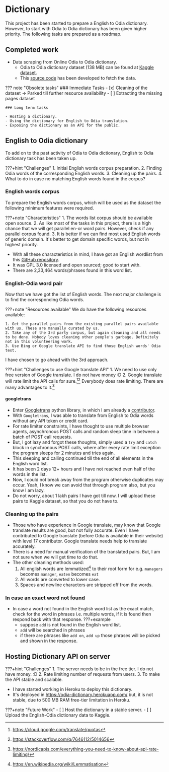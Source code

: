 # Dictionary

This project has been started to prepare a English to Odia dictionary.  
However, to start with Odia to Odia dictionary has been given higher priority.  The following tasks are prepared as a roadmap.

## Completed work

- Data scraping from Online Odia to Odia dictionary.
    - Odia to Odia dictionary dataset (138 MB) can be found at [Kaggle dataset](https://www.kaggle.com/soumendrak/odia-structured-dictionary).
    - This [source code](https://github.com/OdiaNLP/dictionary) has been developed to fetch the data.

??? note "Obsolete tasks"
    ### Immediate Tasks
    - [x] Cleaning of the dataset -> Parked till further resource availability
    - [ ] Extracting the missing pages dataset

    ### Long term tasks

    - Hosting a dictionary.
    - Using the dictionary for English to Odia translation.
    - Exposing the dictionary as an API for the public.

## English to Odia dictionary

To add on to the past activity of Odia to Odia dictionary, English to Odia dictionary task has been taken up.

???+hint "Challenges"
    1. Initial English words corpus preparation.
    2. Finding Odia words of the corresponding English words.
    3. Cleaning up the pairs.
    4. What to do in case no matching English words found in the corpus?

### English words corpus

To prepare the English words corpus, which will be used as the dataset the following minimum features were required.

???+note "Characteristics"
    1. The words list corpus should be available open source.
    2. As like most of the tasks in this project, there is a high chance that we will get parallel en-or word pairs. However, check if any parallel corpus found.
    3. It is better if we can find most used English words of generic domain. It's better to get domain specific words, but not in highest priority.

- With all these characteristics in mind, I have got an English wordlist from this [GitHub repository](https://github.com/meetDeveloper/freeDictionaryAPI/blob/master/meta/wordList/english.txt).
- It was GPL 3.0 licensed and open sourced; good to start with.
- There are 2,33,464 words/phrases found in this word list.

### English-Odia word pair

Now that we have got the list of English words. The next major challenge is to find the corresponding Odia words.

???+note "Resources available"
    We do have the following resources available:

    1. Get the parallel pairs from the existing parallel pairs available with us. These are manually curated by us.
    2. Take any of the 3rd party corpus, but again cleaning and all needs to be done. Nobody loves cleaning other people's garbage. Definitely not in this volunteering work.
    3. Use Bing or Google translate API to find those English words' Odia text.

I have chosen to go ahead with the 3rd approach.

???+hint "Challenges to use Google translate API"
    1. We need to use only free version of Google translate. I do not have money :D
    2. Google translate will rate limit the API calls for sure.[^1][^2] Everybody does rate limiting. There are many advantages to it.[^3]

#### googletrans

- Enter [Googletrans](https://github.com/ssut/py-googletrans) python library, in which I am already a [contributor](../contributions/#google-translation-api-wrapper).
- With `Googletrans`, I was able to translate from English to Odia words without any API token or credit card.
- For rate limiter constraints, I have thought to use multiple browser agents, asynchronous POST calls and random sleep time in between a batch of POST call requests.
- But, I got lazy and forgot these thoughts, simply used a `try` and `catch` block in synchronous POST calls, where after every rate limit exception the program sleeps for 2 minutes and tries again.
- This sleeping and calling continued till the end of all elements in the English word list.
- It has been 2 days 12+ hours and I have not reached even half of the words in the list.
- Now, I could not break away from the program otherwise duplicates may occur. Yeah, I know we can avoid that through program also, but you know I am lazy.
- Do not worry, about 1 lakh pairs I have got till now. I will upload these pairs to Kaggle dataset, so that you do not have to.

### Cleaning up the pairs

- Those who have experience in Google translate, may know that Google translate results are good, but not fully accurate. Even I have contributed to Google translate (before Odia is available in their website) with level 17 contributor. Google translate needs help to translate accurately.
- There is a need for manual verification of the translated pairs. But, I am not sure when we will get time to do that.
- The other cleaning methods used:
    1. All english words are lemmatized[^4] to their root form for e.g. `managers` becomes `manager`, `eaten` becomes `eat`
    2. All words are converted to lower case.
    3. Spaces and newline characters are stripped off from the words.

### In case an exact word not found

- In case a word not found in the English word list as the exact match, check for the word in phrases i.e. multiple words, if it is found then respond back with that response.
???+example
    - suppose `add` is not found in the English word list.
    - `add` will be searched in phrases
    - if there are phrases like `add on`, `add up` those phrases will be picked and shown in the response.

## Hosting Dictionary API on server

???+hint "Challenges"
    1. The server needs to be in the free tier. I do not have money. :D
    2. Rate limiting number of requests from users.
    3. To make the API stable and scalable.

- I have started working in Heroku to deploy this dictionary.
- It's deployed in <https://odia-dictionary.herokuapp.com/> but, it is not stable, due to 500 MB RAM free-tier limitation in Heroku.

???+note "Future Work"
    - [ ] Host the dictionary in a stable server.
    - [ ] Upload the English-Odia dictionary data to Kaggle.

[^1]: https://cloud.google.com/translate/quotas
[^2]: https://stackoverflow.com/q/7646112/5014656
[^3]: https://nordicapis.com/everything-you-need-to-know-about-api-rate-limiting/
[^4]: https://en.wikipedia.org/wiki/Lemmatisation
